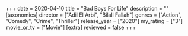 +++
date = 2020-04-10
title = "Bad Boys For Life"
description = ""
[taxonomies]
director = ["Adil El Arbi", "Bilall Fallah"] 
genres = ["Action", "Comedy", "Crime", "Thriller"]
release_year = ["2020"]
my_rating = ["3"]
movie_or_tv = ["Movie"]
[extra]
reviewed = false
+++

